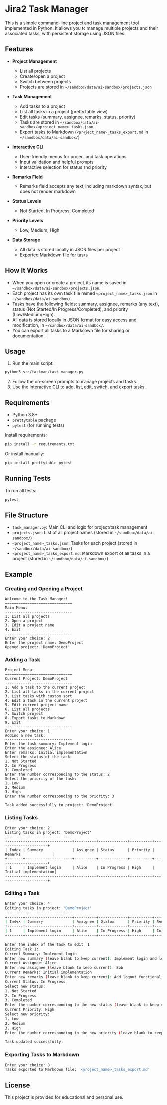 # Jira2 Task Manager

This is a simple command-line project and task management tool implemented in Python. It allows you to manage multiple projects and their associated tasks, with persistent storage using JSON files.

## Features

- **Project Management**
  - List all projects
  - Create/open a project
  - Switch between projects
  - Projects are stored in `~/sandbox/data/ai-sandbox/projects.json`

- **Task Management**
  - Add tasks to a project
  - List all tasks in a project (pretty table view)
  - Edit tasks (summary, assignee, remarks, status, priority)
  - Tasks are stored in `~/sandbox/data/ai-sandbox/<project_name>_tasks.json`
  - Export tasks to Markdown (`<project_name>_tasks_export.md` in `~/sandbox/data/ai-sandbox/`)

- **Interactive CLI**
  - User-friendly menus for project and task operations
  - Input validation and helpful prompts
  - Interactive selection for status and priority

- **Remarks Field**
  - Remarks field accepts any text, including markdown syntax, but does not render markdown

- **Status Levels**
  - Not Started, In Progress, Completed

- **Priority Levels**
  - Low, Medium, High

- **Data Storage**
  - All data is stored locally in JSON files per project
  - Exported Markdown file for tasks

## How It Works

- When you open or create a project, its name is saved in `~/sandbox/data/ai-sandbox/projects.json`.
- Each project has its own task file named `<project_name>_tasks.json` in `~/sandbox/data/ai-sandbox/`.
- Tasks have the following fields: summary, assignee, remarks (any text), status (Not Started/In Progress/Completed), and priority (Low/Medium/High).
- All data is stored locally in JSON format for easy access and modification, in `~/sandbox/data/ai-sandbox/`.
- You can export all tasks to a Markdown file for sharing or documentation.

## Usage

1. Run the main script:
  ```bash
  python3 src/taskman/task_manager.py
  ```
2. Follow the on-screen prompts to manage projects and tasks.
3. Use the interactive CLI to add, list, edit, switch, and export tasks.

## Requirements

- Python 3.8+
- `prettytable` package
- `pytest` (for running tests)

Install requirements:
```bash
pip install -r requirements.txt
```
Or install manually:
```bash
pip install prettytable pytest
```

## Running Tests

To run all tests:
```bash
pytest
```

## File Structure

- `task_manager.py`: Main CLI and logic for project/task management
- `projects.json`: List of all project names (stored in `~/sandbox/data/ai-sandbox/`)
- `<project_name>_tasks.json`: Tasks for each project (stored in `~/sandbox/data/ai-sandbox/`)
- `<project_name>_tasks_export.md`: Markdown export of all tasks in a project (stored in `~/sandbox/data/ai-sandbox/`)

## Example

### Creating and Opening a Project
```
Welcome to the Task Manager!
==============================
Main Menu:
------------------------------
1. List all projects
2. Open a project
3. Edit a project name
4. Exit
------------------------------
Enter your choice: 2
Enter the project name: DemoProject
Opened project: 'DemoProject'
```

### Adding a Task
```
Project Menu:
==============================
Current Project: DemoProject
------------------------------
1. Add a task to the current project
2. List all tasks in the current project
3. List tasks with custom sort
4. Edit a task in the current project
5. Edit current project name
6. List all projects
7. Switch project
8. Export tasks to Markdown
9. Exit
------------------------------
Enter your choice: 1
Adding a new task:
------------------------------
Enter the task summary: Implement login
Enter the assignee: Alice
Enter remarks: Initial implementation
Select the status of the task:
1. Not Started
2. In Progress
3. Completed
Enter the number corresponding to the status: 2
Select the priority of the task:
1. Low
2. Medium
3. High
Enter the number corresponding to the priority: 3

Task added successfully to project: 'DemoProject'
```

### Listing Tasks
```
Enter your choice: 2
Listing tasks in project: 'DemoProject'
------------------------------
+-------+---------------------+----------+-------------+----------+----------------------+
| Index | Summary             | Assignee | Status      | Priority | Remarks              |
+-------+---------------------+----------+-------------+----------+----------------------+
| 1     | Implement login     | Alice    | In Progress | High     | Initial implementation|
+-------+---------------------+----------+-------------+----------+----------------------+
```

### Editing a Task
```bash
Enter your choice: 4
Editing tasks in project: 'DemoProject'
------------------------------
+-------+---------------------+----------+-------------+----------+----------------------+
| Index | Summary             | Assignee | Status      | Priority | Remarks              |
+-------+---------------------+----------+-------------+----------+----------------------+
| 1     | Implement login     | Alice    | In Progress | High     | Initial implementation |
+-------+---------------------+----------+-------------+----------+----------------------+

Enter the index of the task to edit: 1
Editing Task 1:
Current Summary: Implement login
Enter new summary (leave blank to keep current): Implement login and logout
Current Assignee: Alice
Enter new assignee (leave blank to keep current): Bob
Current Remarks: Initial implementation
Enter new remarks (leave blank to keep current): Add logout functionality
Current Status: In Progress
Select new status:
1. Not Started
2. In Progress
3. Completed
Enter the number corresponding to the new status (leave blank to keep current): 3
Current Priority: High
Select new priority:
1. Low
2. Medium
3. High
Enter the number corresponding to the new priority (leave blank to keep current):

Task updated successfully.
```

### Exporting Tasks to Markdown
```bash
Enter your choice: 8
Tasks exported to Markdown file: '<project_name>_tasks_export.md'
```

## License

This project is provided for educational and personal use.
